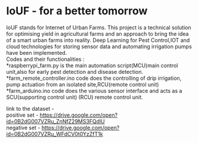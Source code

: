 # IoUF - for a better tomorrow
IoUF stands for Internet of Urban Farms. This project is a technical solution for optimising yield in agricultural farms and an approach to bring the idea of a smart urban farms into reality. Deep Learning for Pest Control,IOT and cloud technologies for storing sensor data and automating irrigation pumps have been implemented.</br>
Codes and their functionalities :</br>
*raspberrypi_farm.py is the main automation script(MCU)main control unit,also for early pest detection and disease detection.</br>
*farm_remote_controller.ino code does the controlling of drip irrigation, pump actuation from an isolated site,RCU(remote control unit)</br>
*farm_arduino.ino code does the various sensor interface and acts as a SCU(supporting control unit)
(RCU) remote control unit.</br>


link to the dataset - </br>
positive set -  https://drive.google.com/open?id=0B2dG007VZRu_ZnNfZ29MS3FQdlU </br>
negative set -  https://drive.google.com/open?id=0B2dG007VZRu_WFdCV0t0YzZfT1k </br>
